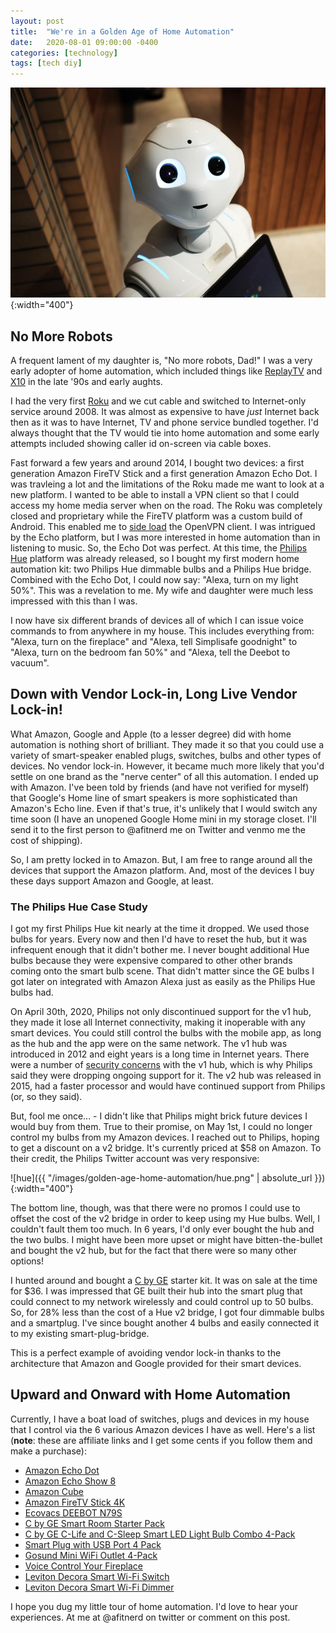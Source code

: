 ```yaml
---
layout: post
title:  "We're in a Golden Age of Home Automation"
date:   2020-08-01 09:00:00 -0400
categories: [technology]
tags: [tech diy]
---
```


![robot](/images/golden-age-home-automation/robot.jpg){:width="400"}

## No More Robots

A frequent lament of my daughter is, "No more robots, Dad!" I was a very early adopter of home automation, which included things like [ReplayTV](https://en.wikipedia.org/wiki/ReplayTV) and [X10](https://en.wikipedia.org/wiki/X10_(industry_standard)) in the late '90s and early aughts.

I had the very first [Roku](https://en.wikipedia.org/wiki/Roku#First_generation) and we cut cable and switched to Internet-only service around 2008. It was almost as expensive to have *just* Internet back then as it was to have Internet, TV and phone service bundled together. I'd always thought that the TV would tie into home automation and some early attempts included showing caller id on-screen via cable boxes.

Fast forward a few years and around 2014, I bought two devices: a first generation Amazon FireTV Stick and a first generation Amazon Echo Dot. I was travleing a lot and the limitations of the Roku made me want to look at a new platform. I wanted to be able to install a VPN client so that I could access my home media server when on the road. The Roku was completely closed and proprietary while the FireTV platform was a custom build of Android. This enabled me to [side load](https://en.wikipedia.org/wiki/Sideloading) the OpenVPN client. I was intrigued by the Echo platform, but I was more interested in home automation than in listening to music. So, the Echo Dot was perfect. At this time, the [Philips Hue](https://en.wikipedia.org/wiki/Philips_Hue) platform was already released, so I bought my first modern home automation kit: two Philips Hue dimmable bulbs and a Philips Hue bridge. Combined with the Echo Dot, I could now say: "Alexa, turn on my light 50%". This was a revelation to me. My wife and daughter were much less impressed with this than I was.

I now have six different brands of devices all of which I can issue voice commands to from anywhere in my house. This includes everything from: "Alexa, turn on the fireplace" and "Alexa, tell Simplisafe goodnight" to "Alexa, turn on the bedroom fan 50%" and "Alexa, tell the Deebot to vacuum".

## Down with Vendor Lock-in, Long Live Vendor Lock-in!

What Amazon, Google and Apple (to a lesser degree) did with home automation is nothing short of brilliant. They made it so that you could use a variety of smart-speaker enabled plugs, switches, bulbs and other types of devices. No vendor lock-in. However, it became much more likely that you'd settle on one brand as the "nerve center" of all this automation. I ended up with Amazon. I've been told by friends (and have not verified for myself) that Google's Home line of smart speakers is more sophisticated than Amazon's Echo line. Even if that's true, it's unlikely that I would switch any time soon (I have an unopened Google Home mini in my storage closet. I'll send it to the first person to @afitnerd me on Twitter and venmo me the cost of shipping).

So, I am pretty locked in to Amazon. But, I am free to range around all the devices that support the Amazon platform. And, most of the devices I buy these days support Amazon and Google, at least.

### The Philips Hue Case Study

I got my first Philips Hue kit nearly at the time it dropped. We used those bulbs for years. Every now and then I'd have to reset the hub, but it was infrequent enough that it didn't bother me. I never bought additional Hue bulbs because they were expensive compared to other other brands coming onto the smart bulb scene. That didn't matter since the GE bulbs I got later on integrated with Amazon Alexa just as easily as the Philips Hue bulbs had.


On April 30th, 2020, Philips not only discontinued support for the v1 hub, they made it lose all Internet connectivity, making it inoperable with any smart devices. You could still control the bulbs with the mobile app, as long as the hub and the app were on the same network. The v1 hub was introduced in 2012 and eight years is a long time in Internet years. There were a number of [security concerns](https://en.wikipedia.org/wiki/Philips_Hue#Security_concern) with the v1 hub, which is why Philips said they were dropping ongoing support for it. The v2 hub was released in 2015, had a faster processor and would have continued support from Philips (or, so they said).

But, fool me once... - I didn't like that Philips might brick future devices I would buy from them. True to their promise, on May 1st, I could no longer control my bulbs from my Amazon devices. I reached out to Philips, hoping to get a discount on a v2 bridge. It's currently priced at $58 on Amazon. To their credit, the Philips Twitter account was very responsive:

![hue]({{ "/images/golden-age-home-automation/hue.png" | absolute_url }}){:width="400"}

The bottom line, though, was that there were no promos I could use to offset the cost of the v2 bridge in order to keep using my Hue bulbs. Well, I couldn't fault them too much. In 6 years, I'd only ever bought the hub and the two bulbs. I might have been more upset or might have bitten-the-bullet and bought the v2 hub, but for the fact that there were so many other options!

I hunted around and bought a [C by GE](https://www.bestbuy.com/site/c-by-ge-soft-white-a-19-4-pack-smart-plug-white/6373503.p?skuId=6373503) starter kit. It was on sale at the time for $36. I was impressed that GE built their hub into the smart plug that could connect to my network wirelessly and could control up to 50 bulbs. So, for 28% less than the cost of a Hue v2 bridge, I got four dimmable bulbs and a smartplug. I've since bought another 4 bulbs and easily connected it to my existing smart-plug-bridge.

This is a perfect example of avoiding vendor lock-in thanks to the architecture that Amazon and Google provided for their smart devices.

## Upward and Onward with Home Automation

Currently, I have a boat load of switches, plugs and devices in my house that I control via the 6 various Amazon devices I have as well. Here's a list (**note**: these are affiliate links and I get some cents if you follow them and make a purchase):

* [Amazon Echo Dot](https://www.amazon.com/gp/product/B07N8RPRF7/ref=as_li_tl?ie=UTF8&tag=dogeared08-20&camp=1789&creative=9325&linkCode=as2&creativeASIN=B07N8RPRF7&linkId=aae324cac418c726cd6fb4ec792573f9)
* [Amazon Echo Show 8](https://www.amazon.com/gp/product/B07PF1Y28C/ref=as_li_tl?ie=UTF8&tag=dogeared08-20&camp=1789&creative=9325&linkCode=as2&creativeASIN=B07PF1Y28C&linkId=61d74cc3d11e509cea59f5cd35edb1d4)
* [Amazon Cube](https://www.amazon.com/gp/product/B07KGVB6D6/ref=as_li_tl?ie=UTF8&tag=dogeared08-20&camp=1789&creative=9325&linkCode=as2&creativeASIN=B07KGVB6D6&linkId=77b437caaa337873d87253f2a55f14d3)
* [Amazon FireTV Stick 4K](https://www.amazon.com/gp/product/B079QHML21/ref=as_li_tl?ie=UTF8&tag=dogeared08-20&camp=1789&creative=9325&linkCode=as2&creativeASIN=B079QHML21&linkId=f583c2ffb276e954969e5192960e7ace)
* [Ecovacs DEEBOT N79S](https://www.amazon.com/gp/product/B077HW9XM7/ref=as_li_tl?ie=UTF8&tag=dogeared08-20&camp=1789&creative=9325&linkCode=as2&creativeASIN=B077HW9XM7&linkId=e85f58a2ed6ca047f1c0a835902bee03)
* [C by GE Smart Room Starter Pack]((https://www.bestbuy.com/site/c-by-ge-soft-white-a-19-4-pack-smart-plug-white/6373503.p?skuId=6373503))
* [C by GE C-Life and C-Sleep Smart LED Light Bulb Combo 4-Pack](https://www.amazon.com/gp/product/B01KB0O2E8/ref=as_li_tl?ie=UTF8&camp=1789&creative=9325&creativeASIN=B01KB0O2E8&linkCode=as2&tag=dogeared08-20&linkId=897fc775d52e6f5f47cf40df15b5a281)
* [Smart Plug with USB Port 4 Pack](https://www.amazon.com/gp/product/B07YBQKZTK/ref=as_li_tl?ie=UTF8&tag=dogeared08-20&camp=1789&creative=9325&linkCode=as2&creativeASIN=B07YBQKZTK&linkId=822d0f6e783bf39b14b865ceb837623c)
* [Gosund Mini WiFi Outlet 4-Pack](https://www.amazon.com/gp/product/B079MFTYMV/ref=as_li_tl?ie=UTF8&camp=1789&creative=9325&creativeASIN=B079MFTYMV&linkCode=as2&tag=dogeared08-20&linkId=cb3cabf15cf0c454218eea9cdb31f008)
* [Voice Control Your Fireplace](https://www.amazon.com/gp/product/B07N9BCJRW/ref=as_li_tl?ie=UTF8&tag=dogeared08-20&camp=1789&creative=9325&linkCode=as2&creativeASIN=B07N9BCJRW&linkId=63767f28d14701958bac6d9d7c688e97)
* [Leviton Decora Smart Wi-Fi Switch](https://www.amazon.com/gp/product/B01MU9SH77/ref=as_li_tl?ie=UTF8&tag=dogeared08-20&camp=1789&creative=9325&linkCode=as2&creativeASIN=B01MU9SH77&linkId=f45010c8bd5f046672d8603571f3a570)
* [Leviton Decora Smart Wi-Fi Dimmer](https://www.amazon.com/gp/product/B01NASBN1V/ref=as_li_tl?ie=UTF8&tag=dogeared08-20&camp=1789&creative=9325&linkCode=as2&creativeASIN=B01NASBN1V&linkId=613319b6637ef7d0a61207dac47df4d3)

I hope you dug my little tour of home automation. I'd love to hear your experiences. At me at @afitnerd on twitter or comment on this post.